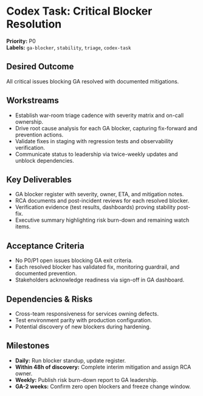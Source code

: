 # Codex Task: Critical Blocker Resolution

**Priority:** P0  
**Labels:** `ga-blocker`, `stability`, `triage`, `codex-task`

## Desired Outcome
All critical issues blocking GA resolved with documented mitigations.

## Workstreams
- Establish war-room triage cadence with severity matrix and on-call ownership.
- Drive root cause analysis for each GA blocker, capturing fix-forward and prevention actions.
- Validate fixes in staging with regression tests and observability verification.
- Communicate status to leadership via twice-weekly updates and unblock dependencies.

## Key Deliverables
- GA blocker register with severity, owner, ETA, and mitigation notes.
- RCA documents and post-incident reviews for each resolved blocker.
- Verification evidence (test results, dashboards) proving stability post-fix.
- Executive summary highlighting risk burn-down and remaining watch items.

## Acceptance Criteria
- No P0/P1 open issues blocking GA exit criteria.
- Each resolved blocker has validated fix, monitoring guardrail, and documented prevention.
- Stakeholders acknowledge readiness via sign-off in GA dashboard.

## Dependencies & Risks
- Cross-team responsiveness for services owning defects.
- Test environment parity with production configuration.
- Potential discovery of new blockers during hardening.

## Milestones
- **Daily:** Run blocker standup, update register.
- **Within 48h of discovery:** Complete interim mitigation and assign RCA owner.
- **Weekly:** Publish risk burn-down report to GA leadership.
- **GA-2 weeks:** Confirm zero open blockers and freeze change window.
